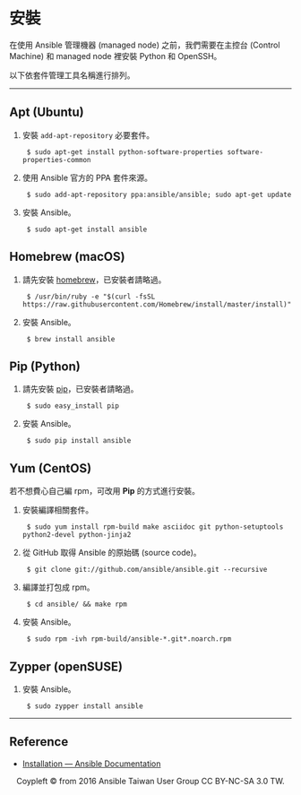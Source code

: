 # 安裝

在使用 Ansible 管理機器 (managed node) 之前，我們需要在主控台 (Control Machine) 和 managed node 裡安裝 Python 和 OpenSSH。

以下依套件管理工具名稱進行排列。

---

## Apt (Ubuntu) 

1. 安裝 `add-apt-repository` 必要套件。

        $ sudo apt-get install python-software-properties software-properties-common
    
2. 使用 Ansible 官方的 PPA 套件來源。

        $ sudo add-apt-repository ppa:ansible/ansible; sudo apt-get update
    
3. 安裝 Ansible。    
    
        $ sudo apt-get install ansible

## Homebrew (macOS)

1. 請先安裝 [homebrew](http://brew.sh/index_zh-tw.html)，已安裝者請略過。

        $ /usr/bin/ruby -e "$(curl -fsSL https://raw.githubusercontent.com/Homebrew/install/master/install)"

2. 安裝 Ansible。

        $ brew install ansible

## Pip (Python)

1. 請先安裝 [pip](https://pypi.python.org/pypi/pip)，已安裝者請略過。

        $ sudo easy_install pip

2. 安裝 Ansible。
        
        $ sudo pip install ansible

## Yum (CentOS)

若不想費心自己編 rpm，可改用 **Pip** 的方式進行安裝。

1. 安裝編譯相關套件。

        $ sudo yum install rpm-build make asciidoc git python-setuptools python2-devel python-jinja2

2. 從 GitHub 取得 Ansible 的原始碼 (source code)。

        $ git clone git://github.com/ansible/ansible.git --recursive

3. 編譯並打包成 rpm。

        $ cd ansible/ && make rpm

4. 安裝 Ansible。

        $ sudo rpm -ivh rpm-build/ansible-*.git*.noarch.rpm

## Zypper (openSUSE)
    
1. 安裝 Ansible。    
    
        $ sudo zypper install ansible

---

## Reference

- [Installation — Ansible Documentation](http://docs.ansible.com/ansible/intro_installation.html)

<div style="text-align: center;">
Coypleft © from 2016 Ansible Taiwan User Group CC BY-NC-SA 3.0 TW.
</div>

